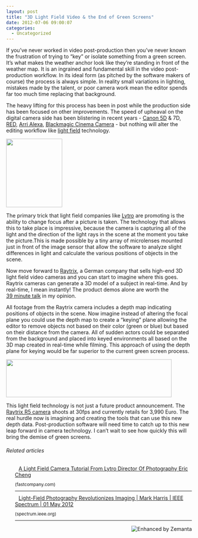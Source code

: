 ```yaml
---
layout: post
title: "3D Light Field Video & the End of Green Screens"
date: 2012-07-06 09:00:07
categories:
  - Uncategorized
---
```


If you’ve never worked in video post-production then you’ve never known the frustration of trying to “key” or isolate something from a green screen. It’s what makes the weather anchor look like they’re standing in front of the weather map. It is an ingrained and fundamental skill in the video post-production workflow. In its ideal form (as pitched by the software makers of course) the process is always simple. In reality small variations in lighting, mistakes made by the talent, or poor camera work mean the editor spends far too much time replacing that background.

The heavy lifting for this process has been in post while the production side has been focused on other improvements. The speed of upheaval on the digital camera side has been blistering in recent years - <a class="zem_slink" title="Canon EOS 5D" href="http://en.wikipedia.org/wiki/Canon_EOS_5D" rel="wikipedia" target="_blank">Canon 5D</a> & 7D, <a class="zem_slink" title="Red Cameras" href="http://www.red.com" rel="homepage" target="_blank">RED</a>, <a class="zem_slink" title="Arri Alexa" href="http://www.arridigital.com/" rel="homepage" target="_blank">Arri Alexa</a>, <a href="http://www.blackmagic-design.com/products/blackmagiccinemacamera/">Blackmagic Cinema Camera</a> - but nothing will alter the editing workflow like <a class="zem_slink" title="Light field" href="http://en.wikipedia.org/wiki/Light_field" rel="wikipedia" target="_blank">light field</a> technology.

<img class="alignright  wp-image-433" title="Screen Shot 2012-07-04 at 1.45.24 PM" src="http://bengoertz.com/wp-content/uploads/2012/07/Screen-Shot-2012-07-04-at-1.45.24-PM.png" alt="" width="152" height="186" />

The primary trick that light field companies like <a class="zem_slink" title="Lytro" href="http://www.lytro.com/" rel="homepage" target="_blank">Lytro</a> are promoting is the ability to change focus after a picture is taken. The technology that allows this to take place is impressive, because the camera is capturing all of the light and the direction of the light rays in the scene at the moment you take the picture.This is made possible by a tiny array of microlenses mounted just in front of the image sensor that allow the software to analyze slight differences in light and calculate the various positions of objects in the scene.

Now move forward to <a href="http://raytrix.de/">Raytrix</a>, a German company that sells high-end 3D light field video cameras and you can start to imagine where this goes. Raytrix cameras can generate a 3D model of a subject in real-time. And by real-time, I mean instantly! The product demos alone are worth the <a href="http://www.gputechconf.com/gtcnew/on-demand-gtc.php?sessionTopic=&searchByKeyword=raytrix&submit=&select=+&sessionEvent=&sessionYear=&sessionFormat#1513">39 minute talk</a> in my opinion.

All footage from the Raytrix camera includes a depth map indicating positions of objects in the scene. Now imagine instead of altering the focal plane you could use the depth map to create a “keying” plane allowing the editor to remove objects not based on their color (green or blue) but based on their distance from the camera. All of sudden actors could be separated from the background and placed into keyed environments all based on the 3D map created in real-time while filming. This approach of using the depth plane for keying would be far superior to the current green screen process.

<img class="size-full wp-image-437 aligncenter" title="Screen Shot 2012-06-23 at 4.34.20 PM" src="http://bengoertz.com/wp-content/uploads/2012/07/Screen-Shot-2012-06-23-at-4.34.20-PM.jpg" alt="" width="449" height="103" />

This light field technology is not just a future product announcement. The <a href="http://raytrix.de/index.php/Cameras.html">Raytrix R5 camera</a> shoots at 30fps and currently retails for 3,990 Euro. The real hurdle now is imagining and creating the tools that can use this new depth data. Post-production software will need time to catch up to this new leap forward in camera technology. I can’t wait to see how quickly this will bring the demise of green screens.
<h6 class="zemanta-related-title" style="font-size: 1em;">Related articles</h6>
<ul class="zemanta-article-ul zemanta-article-ul-image" style="margin-left: 0;">
	<li class="zemanta-article-ul-li-image zemanta-article-ul-li" style="overflow: hidden; list-style: none; margin-top: 10px;"><a href="http://www.fastcompany.com/1839335/lytro-director-of-photography-eric-cheng" target="_blank"><img style="padding: 0; margin: 0 10px 10px 0; border: 0; display: block; float: left;" src="http://i.zemanta.com/92654963_80_80.jpg" alt="" /></a><a style="display: block;" href="http://www.fastcompany.com/1839335/lytro-director-of-photography-eric-cheng" target="_blank">A Light Field Camera Tutorial From Lytro Director Of Photography Eric Cheng</a><span style="display: block; font-size: 12px; margin: 10px 0 10px 0;">(fastcompany.com)</span>
<div style="clear: both;">

<hr style="margin: 0;" />

</div></li>
	<li class="zemanta-article-ul-li-image zemanta-article-ul-li" style="overflow: hidden; list-style: none; margin-top: 10px;"><a href="http://spectrum.ieee.org/consumer-electronics/gadgets/lightfield-photography-revolutionizes-imaging/0" target="_blank"><img style="padding: 0; margin: 0 10px 10px 0; border: 0; display: block; float: left;" src="http://i.zemanta.com/noimg_13_80_80.jpg" alt="" /></a><a style="display: block;" href="http://spectrum.ieee.org/consumer-electronics/gadgets/lightfield-photography-revolutionizes-imaging/0" target="_blank">Light-Field Photography Revolutionizes Imaging | Mark Harris | IEEE Spectrum | 01 May 2012</a><span style="display: block; font-size: 12px; margin: 10px 0 10px 0;">(spectrum.ieee.org)</span>
<div style="clear: both;">

<hr style="margin: 0;" />

</div></li>
</ul>
<div class="zemanta-pixie" style="margin-top: 10px; height: 15px;"><a class="zemanta-pixie-a" title="Enhanced by Zemanta" href="http://www.zemanta.com/?px"><img class="zemanta-pixie-img" style="border: none; float: right;" src="http://img.zemanta.com/zemified_e.png?x-id=9b0713e7-5cb0-457c-8775-52fdf6abdb65" alt="Enhanced by Zemanta" /></a></div>
